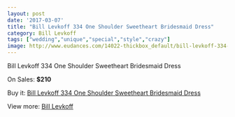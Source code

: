 ```yaml
---
layout: post
date: '2017-03-07'
title: "Bill Levkoff 334 One Shoulder Sweetheart Bridesmaid Dress"
category: Bill Levkoff
tags: ["wedding","unique","special","style","crazy"]
image: http://www.eudances.com/14022-thickbox_default/bill-levkoff-334-one-shoulder-sweetheart-bridesmaid-dress.jpg
---
```

Bill Levkoff 334 One Shoulder Sweetheart Bridesmaid Dress

On Sales: **$210**
<a href="https://www.eudances.com/en/bill-levkoff/4207-bill-levkoff-334-one-shoulder-sweetheart-bridesmaid-dress.html"><amp-img layout="responsive" width="600" height="600" src="//www.eudances.com/14022-thickbox_default/bill-levkoff-334-one-shoulder-sweetheart-bridesmaid-dress.jpg" alt="Bill Levkoff 334 One Shoulder Sweetheart Bridesmaid Dress 0" /></a>
<a href="https://www.eudances.com/en/bill-levkoff/4207-bill-levkoff-334-one-shoulder-sweetheart-bridesmaid-dress.html"><amp-img layout="responsive" width="600" height="600" src="//www.eudances.com/14023-thickbox_default/bill-levkoff-334-one-shoulder-sweetheart-bridesmaid-dress.jpg" alt="Bill Levkoff 334 One Shoulder Sweetheart Bridesmaid Dress 1" /></a>

Buy it: [Bill Levkoff 334 One Shoulder Sweetheart Bridesmaid Dress](https://www.eudances.com/en/bill-levkoff/4207-bill-levkoff-334-one-shoulder-sweetheart-bridesmaid-dress.html "Bill Levkoff 334 One Shoulder Sweetheart Bridesmaid Dress")

View more: [Bill Levkoff](https://www.eudances.com/en/57-bill-levkoff "Bill Levkoff")
